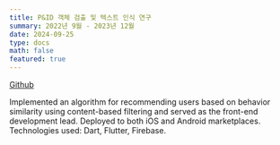 ```yaml
---
title: P&ID 객체 검출 및 텍스트 인식 연구
summary: 2022년 9월 - 2023년 12월
date: 2024-09-25
type: docs
math: false
featured: true
---
```


[Github](https://github.com/rkdbq/Roomie-v2)

Implemented an algorithm for recommending users based on behavior similarity using content-based filtering and served as the front-end development lead.
Deployed to both iOS and Android marketplaces.
Technologies used: Dart, Flutter, Firebase.